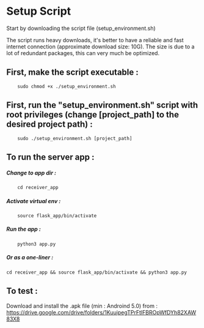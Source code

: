 # Setup Script

  Start by downloading the script file (setup_environment.sh)
  
  The script runs heavy downloads, it's better to have a reliable and fast internet connection (approximate download size: 10G). The size is due to a lot of redundant packages, this can very much be optimized.



## First, make the script executable : 
		sudo chmod +x ./setup_environment.sh
		
		
		
## First, run the "setup_environment.sh" script with root privileges (change [project_path] to the desired project path) : 
		sudo ./setup_environment.sh [project_path]



## To run the server app :
##### Change to app dir : 
		cd receiver_app
##### Activate virtual env :
		source flask_app/bin/activate
##### Run the app :
		python3 app.py

##### Or as a one-liner :	
	cd receiver_app && source flask_app/bin/activate && python3 app.py



## To test :
Download and install the .apk file (min : Androind 5.0) from :  
https://drive.google.com/drive/folders/1KuuipegTPrFtlFBROpWfDYh82XAW83X8
